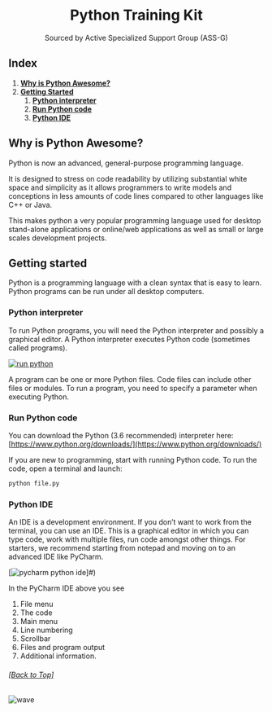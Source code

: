 <h1 align="center">
  <br>
  Python Training Kit
  <br>
</h1>

<p align="center">
  Sourced by Active Specialized Support Group (ASS-G)
</p>


## Index
  1. [**Why is Python Awesome?**](#why-is-python-awesome)
  2. [**Getting Started**](#getting-started)
	  1. [**Python interpreter**](#python-interpreter)
	  2. [**Run Python code**](#run-python-code)
	  3. [**Python IDE**](#python-ide)



## Why is Python Awesome?
Python is now an advanced, general-purpose programming language.

It is designed to stress on code readability by utilizing substantial white space and simplicity as it allows programmers to write models and conceptions in less amounts of code lines compared to other languages like C++ or Java.

This makes python a very popular programming language used for desktop stand-alone applications or online/web applications as well as small or large scales development projects.

## Getting started

Python is a programming language with a clean syntax that is easy to learn. Python programs can be run under all desktop computers.


### Python interpreter

To run Python programs, you will need the Python interpreter and possibly a graphical editor.  A Python interpreter executes Python code (sometimes called programs).

[![run python](https://pythonbasics.org/wp-content/uploads/2017/10/python.png)](#)

A program can be one or more Python files. Code files can include other files or modules. To run a program, you need to specify a parameter when executing Python.


### Run Python code

You can download the Python (3.6 recommended) interpreter here:  [https://www.python.org/downloads/](https://www.python.org/downloads/) 

If you are new to programming, start with running Python code. To run the code, open a terminal and launch:  
 ```bash
 python file.py  
  ```   


### Python IDE

An IDE is a development environment. If you don’t want to work from the terminal, you can use an IDE. This is a graphical editor in which you can type code, work with multiple files, run code amongst other things. For starters, we recommend starting from notepad and moving on to an advanced IDE like PyCharm.

[![pycharm python ide](https://pythonbasics.org/wp-content/uploads/2017/10/ide.png)]#)

In the PyCharm IDE above you see 
1) File menu
2) The code
3) Main menu
4) Line numbering
5) Scrollbar
6) Files and program output 
7) Additional information. 



###### [[Back to Top]](#----python-training-kit--)

![wave](http://cdn.thekrishna.in/img/common/border.png)
